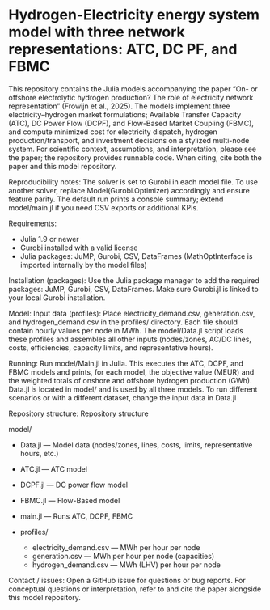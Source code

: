 # Hydrogen-Electricity energy system model with three network representations: ATC, DC PF, and FBMC

This repository contains the Julia models accompanying the paper “On- or offshore electrolytic hydrogen production? The role of electricity network representation” (Frowijn et al., 2025).
The models implement three electricity–hydrogen market formulations; Available Transfer Capacity (ATC), DC Power Flow (DCPF), and Flow-Based Market Coupling (FBMC), and compute minimized cost for electricity dispatch, hydrogen production/transport, and investment decisions on a stylized multi-node system. For scientific context, assumptions, and interpretation, please see the paper; the repository provides runnable code.
When citing, cite both the paper and this model repository.

Reproducibility notes:
The solver is set to Gurobi in each model file. To use another solver, replace Model(Gurobi.Optimizer) accordingly and ensure feature parity. The default run prints a console summary; extend model/main.jl if you need CSV exports or additional KPIs.

Requirements:
- Julia 1.9 or newer
- Gurobi installed with a valid license
- Julia packages: JuMP, Gurobi, CSV, DataFrames (MathOptInterface is imported internally by the model files)

Installation (packages):
Use the Julia package manager to add the required packages: JuMP, Gurobi, CSV, DataFrames. Make sure Gurobi.jl is linked to your local Gurobi installation.

Model:
Input data (profiles):
Place electricity_demand.csv, generation.csv, and hydrogen_demand.csv in the profiles/ directory. Each file should contain hourly values per node in MWh. The model/Data.jl script loads these profiles and assembles all other inputs (nodes/zones, AC/DC lines, costs, efficiencies, capacity limits, and representative hours).

Running:
Run model/Main.jl in Julia. This executes the ATC, DCPF, and FBMC models and prints, for each model, the objective value (MEUR) and the weighted totals of onshore and offshore hydrogen production (GWh). Data.jl is located in model/ and is used by all three models.
To run different scenarios or with a different dataset, change the input data in Data.jl

Repository structure:
Repository structure

model/
- Data.jl — Model data (nodes/zones, lines, costs, limits, representative hours, etc.)
- ATC.jl — ATC model
- DCPF.jl — DC power flow model
- FBMC.jl — Flow-Based model
- main.jl — Runs ATC, DCPF, FBMC

- profiles/
  - electricity_demand.csv — MWh per hour per node
  - generation.csv — MWh per hour per node (capacities)
  - hydrogen_demand.csv — MWh (LHV) per hour per node

Contact / issues:
Open a GitHub issue for questions or bug reports. For conceptual questions or interpretation, refer to and cite the paper alongside this model repository.
